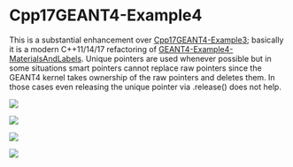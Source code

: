 # Cpp17GEANT4-Example4
This is a substantial enhancement over [Cpp17GEANT4-Example3](https://github.com/MariuszJozef/Cpp17GEANT4-Example3); basically it is a modern C++11/14/17 refactoring of [GEANT4-Example4-MaterialsAndLabels](https://github.com/MariuszJozef/GEANT4-Example4-MaterialsAndLabels). Unique pointers are used whenever possible but in some situations smart pointers cannot replace raw pointers since the GEANT4 kernel takes ownership of the raw pointers and deletes them. In those cases even releasing the unique pointer via .release() does not help.

![](gifs/C++17Geant4-Example4-1.gif)

![](gifs/C++17Geant4-Example4-2.gif)

![](gifs/C++17Geant4-Example4-3.gif)

![](gifs/C++17Geant4-Example4-4.gif)
